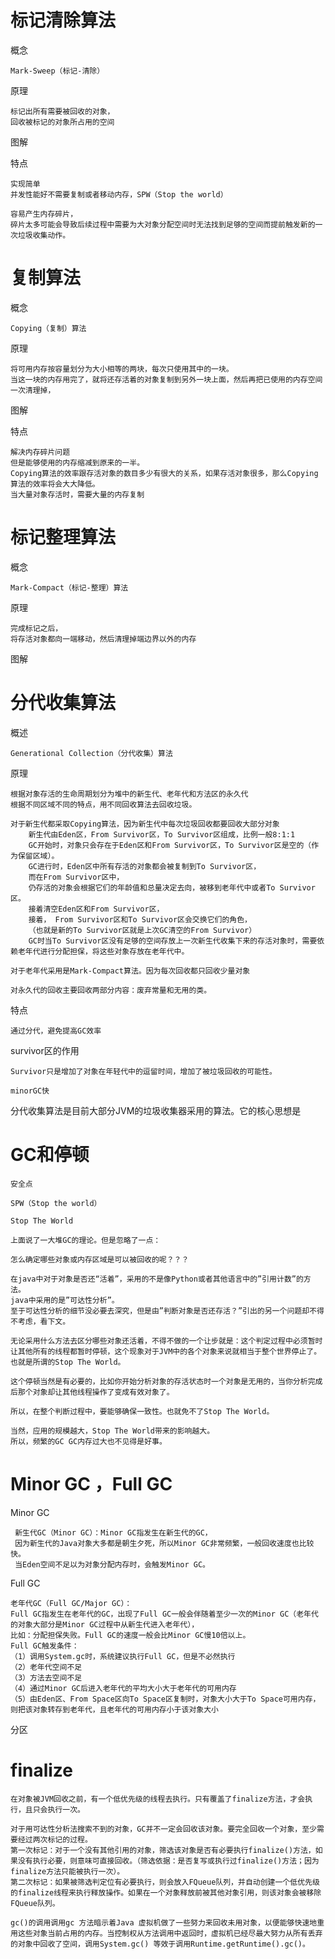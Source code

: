 


# 标记清除算法

概念

    Mark-Sweep（标记-清除）

原理

    标记出所有需要被回收的对象，
    回收被标记的对象所占用的空间

图解

    
    
特点

    实现简单
    并发性能好不需要复制或者移动内存，SPW（Stop the world）
    
    容易产生内存碎片，
    碎片太多可能会导致后续过程中需要为大对象分配空间时无法找到足够的空间而提前触发新的一次垃圾收集动作。    
    
    
    
# 复制算法

概念
 
    Copying（复制）算法

原理

    将可用内存按容量划分为大小相等的两块，每次只使用其中的一块。
    当这一块的内存用完了，就将还存活着的对象复制到另外一块上面，然后再把已使用的内存空间一次清理掉，


图解


特点

    解决内存碎片问题
    但是能够使用的内存缩减到原来的一半。
    Copying算法的效率跟存活对象的数目多少有很大的关系，如果存活对象很多，那么Copying算法的效率将会大大降低。
    当大量对象存活时，需要大量的内存复制
    
# 标记整理算法

概念

    Mark-Compact（标记-整理）算法
    
原理

    完成标记之后，
    将存活对象都向一端移动，然后清理掉端边界以外的内存
    
图解



# 分代收集算法

概述

    Generational Collection（分代收集）算法
    
原理

    根据对象存活的生命周期划分为堆中的新生代、老年代和方法区的永久代
    根据不同区域不同的特点，用不同回收算法去回收垃圾。
    
    对于新生代都采取Copying算法，因为新生代中每次垃圾回收都要回收大部分对象
        新生代由Eden区，From Survivor区，To Survivor区组成，比例一般8:1:1  
        GC开始时，对象只会存在于Eden区和From Survivor区，To Survivor区是空的（作为保留区域）。
        GC进行时，Eden区中所有存活的对象都会被复制到To Survivor区，
        而在From Survivor区中，
        仍存活的对象会根据它们的年龄值和总量决定去向，被移到老年代中或者To Survivor区。
        接着清空Eden区和From Survivor区，
        接着， From Survivor区和To Survivor区会交换它们的角色，
        （也就是新的To Survivor区就是上次GC清空的From Survivor）
        GC时当To Survivor区没有足够的空间存放上一次新生代收集下来的存活对象时，需要依赖老年代进行分配担保，将这些对象存放在老年代中。

    对于老年代采用是Mark-Compact算法。因为每次回收都只回收少量对象

    对永久代的回收主要回收两部分内容：废弃常量和无用的类。        

特点

    通过分代，避免提高GC效率


survivor区的作用
    
    Survivor只是增加了对象在年轻代中的逗留时间，增加了被垃圾回收的可能性。
    
    minorGC快

分代收集算法是目前大部分JVM的垃圾收集器采用的算法。它的核心思想是


# GC和停顿

    安全点
    
    SPW（Stop the world）
    
    Stop The World
    
    上面说了一大堆GC的理论。但是忽略了一点：
    
    怎么确定哪些对象或内存区域是可以被回收的呢？？？
    
    在java中对于对象是否还“活着”，采用的不是像Python或者其他语言中的”引用计数”的方法。 
    java中采用的是”可达性分析”。 
    至于可达性分析的细节没必要去深究，但是由”判断对象是否还存活？”引出的另一个问题却不得不考虑，看下文。
    
    无论采用什么方法去区分哪些对象还活着，不得不做的一个让步就是：这个判定过程中必须暂时让其他所有的线程都暂时停顿，这个现象对于JVM中的各个对象来说就相当于整个世界停止了。也就是所谓的Stop The World。
    
    这个停顿当然是有必要的，比如你开始分析对象的存活状态时一个对象是无用的，当你分析完成后那个对象却让其他线程操作了变成有效对象了。
    
    所以，在整个判断过程中，要能够确保一致性。也就免不了Stop The World。
    
    当然，应用的规模越大，Stop The World带来的影响越大。 
    所以，频繁的GC GC内存过大也不见得是好事。
    

# Minor GC ，Full GC

Minor GC

     新生代GC（Minor GC）：Minor GC指发生在新生代的GC，
     因为新生代的Java对象大多都是朝生夕死，所以Minor GC非常频繁，一般回收速度也比较快。
     当Eden空间不足以为对象分配内存时，会触发Minor GC。    

Full GC 


    老年代GC（Full GC/Major GC）：
    Full GC指发生在老年代的GC，出现了Full GC一般会伴随着至少一次的Minor GC（老年代的对象大部分是Minor GC过程中从新生代进入老年代），
    比如：分配担保失败。Full GC的速度一般会比Minor GC慢10倍以上。
    Full GC触发条件：
    （1）调用System.gc时，系统建议执行Full GC，但是不必然执行
    （2）老年代空间不足
    （3）方法去空间不足
    （4）通过Minor GC后进入老年代的平均大小大于老年代的可用内存
    （5）由Eden区、From Space区向To Space区复制时，对象大小大于To Space可用内存，则把该对象转存到老年代，且老年代的可用内存小于该对象大小
   

分区

# finalize

    在对象被JVM回收之前，有一个低优先级的线程去执行。只有覆盖了finalize方法，才会执行，且只会执行一次。
    
    对于用可达性分析法搜索不到的对象，GC并不一定会回收该对象。要完全回收一个对象，至少需要经过两次标记的过程。
    第一次标记：对于一个没有其他引用的对象，筛选该对象是否有必要执行finalize()方法，如果没有执行必要，则意味可直接回收。（筛选依据：是否复写或执行过finalize()方法；因为finalize方法只能被执行一次）。
    第二次标记：如果被筛选判定位有必要执行，则会放入FQueue队列，并自动创建一个低优先级的finalize线程来执行释放操作。如果在一个对象释放前被其他对象引用，则该对象会被移除FQueue队列。
    
    gc()的调用调用gc 方法暗示着Java 虚拟机做了一些努力来回收未用对象，以便能够快速地重用这些对象当前占用的内存。当控制权从方法调用中返回时，虚拟机已经尽最大努力从所有丢弃的对象中回收了空间，调用System.gc() 等效于调用Runtime.getRuntime().gc()。
